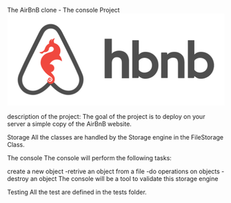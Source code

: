 The AirBnB clone - The console Project
![alt text](image.png)


description of the project:
The goal of the project is to deploy on your server a simple copy of the AirBnB website.

Storage
All the classes are handled by the Storage engine in the FileStorage Class.

The console
The console will perform the following tasks:

create a new object
    -retrive an object from a file
    -do operations on objects
    -destroy an object
The console will be a tool to validate this storage engine

Testing
All the test are defined in the tests folder.